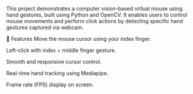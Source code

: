 This project demonstrates a computer vision-based virtual mouse using hand gestures, built using Python and OpenCV. It enables users to control mouse movements and perform click actions by detecting specific hand gestures captured via webcam.

🚀 Features
Move the mouse cursor using your index finger.

Left-click with index + middle finger gesture.

Smooth and responsive cursor control.

Real-time hand tracking using Mediapipe.

Frame rate (FPS) display on screen. 
